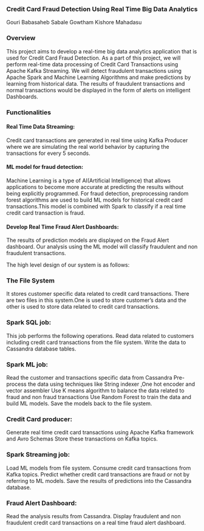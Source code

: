 
### Credit Card Fraud Detection Using Real Time Big Data Analytics

Gouri Babasaheb Sabale
Gowtham Kishore Mahadasu


### Overview 

This project aims to develop a real-time big data analytics application that is used for Credit Card Fraud Detection. As a part of this project, we will perform real-time data processing of Credit Card Transactions using Apache Kafka Streaming. We will detect fraudulent transactions using Apache Spark and Machine Learning Algorithms and make predictions by learning from historical data. The results of fraudulent transactions and normal transactions would be displayed in the form of alerts on intelligent Dashboards.

### Functionalities

#### Real Time Data Streaming:
Credit card transactions are generated in real time using Kafka Producer where we are simulating the real world behavior by capturing the transactions for every 5 seconds.

#### ML model for fraud detection:        
Machine Learning is a type of AI(Artificial Intelligence) that allows applications to become more accurate at predicting the results without being explicitly programmed.
For fraud detection, preprocessing random forest algorithms are used to build ML models for historical credit card transactions.This model is combined with Spark to classify if a real time credit card transaction is fraud. 

#### Develop Real Time Fraud Alert Dashboards:
The results of prediction models are displayed on the Fraud Alert dashboard. Our analysis using the ML model will classify fraudulent and non fraudulent transactions.


The high level design of our system is as follows:
### The File System 
It stores customer specific data related to credit card transactions.
There are two files in this system.One is used to store customer’s data and the other is used to store data related to credit card transactions.

### Spark SQL job: 
This job performs the following operations.
Read data related to customers including credit card transactions from the file system.
Write the data to Cassandra database tables.

### Spark ML job: 
Read the customer and transactions specific data from Cassandra
Pre-process the data using techniques like String indexer ,One hot encoder and vector assembler
Use K means algorithm to balance the data related to fraud and non fraud transactions
Use Random Forest to train the data and build ML models.
Save the models back to the file system.

### Credit Card producer:
Generate real time credit card transactions using Apache Kafka framework and Avro Schemas
Store these transactions on Kafka topics.

### Spark Streaming job: 
 Load ML models from file system.
Consume credit card transactions from Kafka topics. 
Predict whether credit card transactions are fraud or not by referring to ML models.
Save the results of predictions into the Cassandra database.

### Fraud Alert Dashboard:
Read the analysis results from Cassandra. 
Display fraudulent and non fraudulent credit card transactions on a real time fraud alert dashboard.










